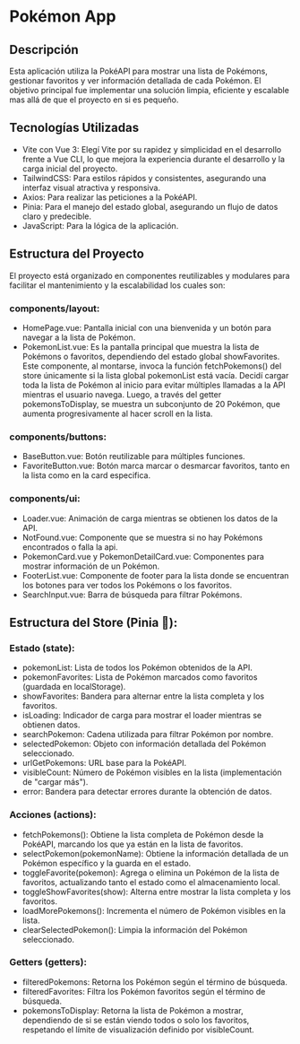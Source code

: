 # Pokémon App
## Descripción
Esta aplicación utiliza la PokéAPI para mostrar una lista de Pokémons, gestionar favoritos y ver información detallada de cada Pokémon. El objetivo principal fue implementar una solución limpia, eficiente y escalable mas allá de que el proyecto en si es pequeño.

## Tecnologías Utilizadas
- Vite con Vue 3: Elegí Vite por su rapidez y simplicidad en el desarrollo frente a Vue CLI, lo que mejora la experiencia durante el desarrollo y la carga inicial del proyecto.
- TailwindCSS: Para estilos rápidos y consistentes, asegurando una interfaz visual atractiva y responsiva.
- Axios: Para realizar las peticiones a la PokéAPI.
- Pinia: Para el manejo del estado global, asegurando un flujo de datos claro y predecible.
- JavaScript: Para la lógica de la aplicación.

## Estructura del Proyecto
El proyecto está organizado en componentes reutilizables y modulares para facilitar el mantenimiento y la escalabilidad los cuales son:
### components/layout:
- HomePage.vue: Pantalla inicial con una bienvenida y un botón para navegar a la lista de Pokémon.
- PokemonList.vue: Es la pantalla principal que muestra la lista de Pokémons o favoritos, dependiendo del estado global showFavorites. Este componente, al montarse, invoca la función fetchPokemons() del store únicamente si la lista global pokemonList está vacía.
Decidí cargar toda la lista de Pokémon al inicio para evitar múltiples llamadas a la API mientras el usuario navega. Luego, a través del getter pokemonsToDisplay, se muestra un subconjunto de 20 Pokémon, que aumenta progresivamente al hacer scroll en la lista.
### components/buttons:
- BaseButton.vue: Botón reutilizable para múltiples funciones.
- FavoriteButton.vue: Botón marca marcar o desmarcar favoritos, tanto en la lista como en la card especifica.
### components/ui:
- Loader.vue: Animación de carga mientras se obtienen los datos de la API.
- NotFound.vue: Componente que se muestra si no hay Pokémons encontrados o falla la api.
- PokemonCard.vue y PokemonDetailCard.vue: Componentes para mostrar información de un Pokémon.
- FooterList.vue: Componente de footer para la lista donde se encuentran los botones para ver todos los Pokémons o los favoritos.
- SearchInput.vue: Barra de búsqueda para filtrar Pokémons.



## Estructura del Store (Pinia 🍍):

### Estado (state):
- pokemonList: Lista de todos los Pokémon obtenidos de la API.
- pokemonFavorites: Lista de Pokémon marcados como favoritos (guardada en localStorage).
- showFavorites: Bandera para alternar entre la lista completa y los favoritos.
- isLoading: Indicador de carga para mostrar el loader mientras se obtienen datos.
- searchPokemon: Cadena utilizada para filtrar Pokémon por nombre.
- selectedPokemon: Objeto con información detallada del Pokémon seleccionado.
- urlGetPokemons: URL base para la PokéAPI.
- visibleCount: Número de Pokémon visibles en la lista (implementación de "cargar más").
- error: Bandera para detectar errores durante la obtención de datos.

### Acciones (actions):
- fetchPokemons():
Obtiene la lista completa de Pokémon desde la PokéAPI, marcando los que ya están en la lista de favoritos.
- selectPokemon(pokemonName):
Obtiene la información detallada de un Pokémon específico y la guarda en el estado.
- toggleFavorite(pokemon):
Agrega o elimina un Pokémon de la lista de favoritos, actualizando tanto el estado como el almacenamiento local.
- toggleShowFavorites(show):
Alterna entre mostrar la lista completa y los favoritos.
- loadMorePokemons():
Incrementa el número de Pokémon visibles en la lista.
- clearSelectedPokemon():
Limpia la información del Pokémon seleccionado.

### Getters (getters):
- filteredPokemons: Retorna los Pokémon según el término de búsqueda.
- filteredFavorites: Filtra los Pokémon favoritos según el término de búsqueda.
- pokemonsToDisplay: Retorna la lista de Pokémon a mostrar, dependiendo de si se están viendo todos o solo los favoritos, respetando el límite de visualización definido por visibleCount.
